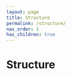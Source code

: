 ```yaml
---
layout: page
title: Structure
permalink: /structure/
nav_order: 1
has_children: true
---
```


# Structure
